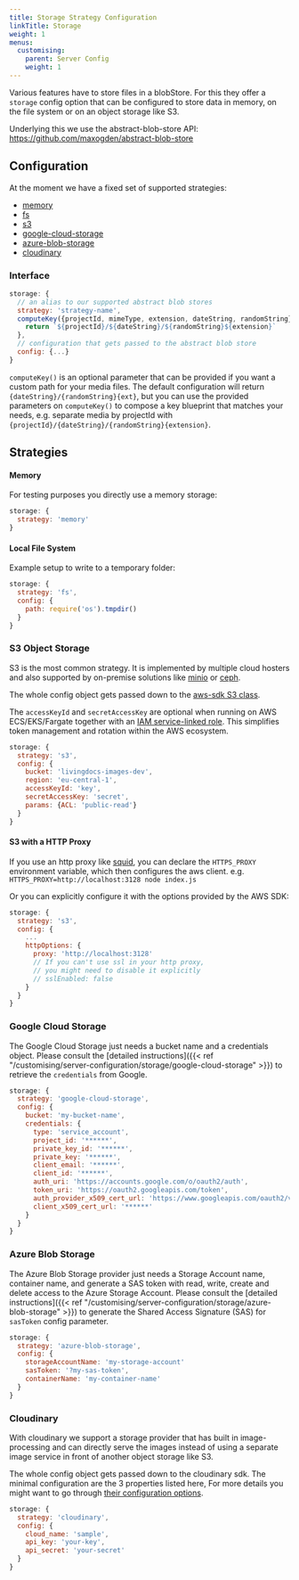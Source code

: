 ```yaml
---
title: Storage Strategy Configuration
linkTitle: Storage
weight: 1
menus:
  customising:
    parent: Server Config
    weight: 1
---
```


Various features have to store files in a blobStore. For this they offer a `storage`
config option that can be configured to store data in memory, on the file system or on an object storage like S3.

Underlying this we use the abstract-blob-store API: https://github.com/maxogden/abstract-blob-store

## Configuration

At the moment we have a fixed set of supported strategies:
- [memory](#memory)
- [fs](#local-file-system)
- [s3](#s3-object-storage)
- [google-cloud-storage](#google-cloud-storage)
- [azure-blob-storage](#azure-blob-storage)
- [cloudinary](#cloudinary)

### Interface

```js
storage: {
  // an alias to our supported abstract blob stores
  strategy: 'strategy-name',
  computeKey({projectId, mimeType, extension, dateString, randomString}) {
    return `${projectId}/${dateString}/${randomString}${extension}`
  },
  // configuration that gets passed to the abstract blob store
  config: {...}
}
```

`computeKey()` is an optional parameter that can be provided if you want a custom path for your media files.
The default configuration will return `{dateString}/{randomString}{ext}`, but you can use the provided parameters on `computeKey()`
to compose a key blueprint that matches your needs, e.g. separate media by projectId with `{projectId}/{dateString}/{randomString}{extension}`.

## Strategies

#### Memory

For testing purposes you directly use a memory storage:
```js
storage: {
  strategy: 'memory'
}
```

#### Local File System

Example setup to write to a temporary folder:
```js
storage: {
  strategy: 'fs',
  config: {
    path: require('os').tmpdir()
  }
}
```

### S3 Object Storage

S3 is the most common strategy. It is implemented by multiple cloud hosters
and also supported by on-premise solutions like [minio](https://min.io/) or [ceph](https://docs.ceph.com/en/latest/radosgw/s3/).

The whole config object gets passed down to the [aws-sdk S3 class](https://docs.aws.amazon.com/AWSJavaScriptSDK/latest/AWS/S3.html#constructor-property).

The `accessKeyId` and `secretAccessKey` are optional when running on AWS ECS/EKS/Fargate together with an [IAM service-linked role](https://docs.aws.amazon.com/IAM/latest/UserGuide/using-service-linked-roles.html). This simplifies token management and rotation within the AWS ecosystem.

```js
storage: {
  strategy: 's3',
  config: {
    bucket: 'livingdocs-images-dev',
    region: 'eu-central-1',
    accessKeyId: 'key',
    secretAccessKey: 'secret',
    params: {ACL: 'public-read'}
  }
}
```

#### S3 with a HTTP Proxy

If you use an http proxy like [squid](http://squid-cache.org/), you can declare the `HTTPS_PROXY` environment variable, which then configures the aws client.
e.g. `HTTPS_PROXY=http://localhost:3128 node index.js`

Or you can explicitly configure it with the options provided by the AWS SDK:

```js
storage: {
  strategy: 's3',
  config: {
    ...
    httpOptions: {
      proxy: 'http://localhost:3128'
      // If you can't use ssl in your http proxy,
      // you might need to disable it explicitly
      // sslEnabled: false
    }
  }
}
```

### Google Cloud Storage

The Google Cloud Storage just needs a bucket name and a credentials object.
Please consult the [detailed instructions]({{< ref "/customising/server-configuration/storage/google-cloud-storage" >}}) to retrieve the `credentials` from Google.

```js
storage: {
  strategy: 'google-cloud-storage',
  config: {
    bucket: 'my-bucket-name',
    credentials: {
      type: 'service_account',
      project_id: '******',
      private_key_id: '******',
      private_key: '******',
      client_email: '******',
      client_id: '******',
      auth_uri: 'https://accounts.google.com/o/oauth2/auth',
      token_uri: 'https://oauth2.googleapis.com/token',
      auth_provider_x509_cert_url: 'https://www.googleapis.com/oauth2/v1/certs',
      client_x509_cert_url: '******'
    }
  }
}
```

### Azure Blob Storage

The Azure Blob Storage provider just needs a Storage Account name, container name, and generate a SAS token with read, write, create and delete access to the Azure Storage Account.
Please consult the [detailed instructions]({{< ref "/customising/server-configuration/storage/azure-blob-storage" >}}) to generate the Shared Access Signature (SAS) for `sasToken` config parameter.

```js
storage: {
  strategy: 'azure-blob-storage',
  config: {
    storageAccountName: 'my-storage-account'
    sasToken: '?my-sas-token',
    containerName: 'my-container-name'
  }
}
```

### Cloudinary

With cloudinary we support a storage provider that has built in image-processing
and can directly serve the images instead of using a separate image service
in front of another object storage like S3.

The whole config object gets passed down to the cloudinary sdk.
The minimal configuration are the 3 properties listed here,
For more details you might want to go through [their configuration options](https://cloudinary.com/documentation/node_integration#configuration).

```js
storage: {
  strategy: 'cloudinary',
  config: {
    cloud_name: 'sample',
    api_key: 'your-key',
    api_secret: 'your-secret'
  }
}
```
